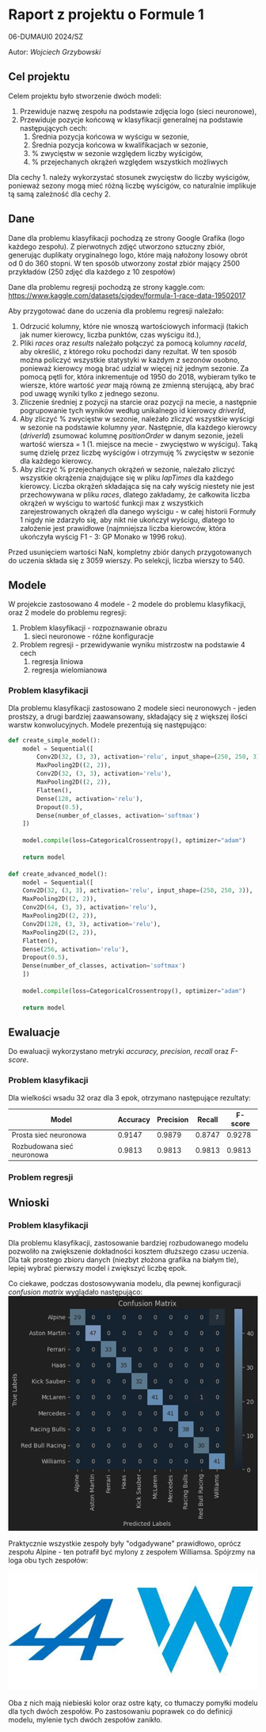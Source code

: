 # Raport z projektu o Formule 1

06-DUMAUI0 2024/SZ

Autor: *Wojciech Grzybowski*

## Cel projektu
Celem projektu było stworzenie dwóch modeli:

1. Przewiduje nazwę zespołu na podstawie zdjęcia logo (sieci neuronowe),
2. Przewiduje pozycje końcową w klasyfikacji generalnej na podstawie następujących cech:
	1. Średnia pozycja końcowa w wyścigu w sezonie,
	2. Średnia pozycja końcowa w kwalifikacjach w sezonie,
	3. % zwycięstw w sezonie względem liczby wyścigów,
	4. % przejechanych okrążeń względem wszystkich możliwych

Dla cechy 1. należy wykorzystać stosunek zwycięstw do liczby wyścigów, ponieważ sezony mogą mieć różną liczbę wyścigów, co naturalnie implikuje tą samą zależność dla cechy 2.

## Dane
Dane dla problemu klasyfikacji pochodzą ze strony Google Grafika (logo każdego zespołu). Z pierwotnych zdjęć utworzono sztuczny zbiór, generując duplikaty oryginalnego logo, które mają nałożony losowy obrót od 0 do 360 stopni. W ten sposób utworzony został zbiór mający 2500 przykładów (250 zdjęć dla każdego z 10 zespołów)

Dane dla problemu regresji pochodzą ze strony kaggle.com: https://www.kaggle.com/datasets/cjgdev/formula-1-race-data-19502017

Aby przygotować dane do uczenia dla problemu regresji należało:
1. Odrzucić kolumny, które nie wnoszą wartościowych informacji (takich jak numer kierowcy, liczba punktów, czas wyścigu itd.),
2. Pliki *races* oraz *results* należało połączyć za pomocą kolumny *raceId*, aby określić, z którego roku pochodzi dany rezultat. W ten sposób można policzyć wszystkie statystyki w każdym z sezonów osobno, ponieważ kierowcy mogą brać udział w więcej niż jednym sezonie. Za pomocą pętli for, która inkrementuje od 1950 do 2018, wybieram tylko te wiersze, które wartość *year* mają równą ze zmienną sterującą, aby brać pod uwagę wyniki tylko z jednego sezonu.
3. Zliczenie średniej z pozycji na starcie oraz pozycji na mecie, a następnie pogrupowanie tych wyników według unikalnego id kierowcy *driverId*,
6. Aby zliczyć % zwycięstw w sezonie, należało zliczyć wszystkie wyścigi w sezonie na podstawie kolumny *year*. Następnie, dla każdego kierowcy (*driverId*) zsumować kolumnę *positionOrder* w danym sezonie, jeżeli wartość wiersza = 1 (1. miejsce na mecie - zwycięstwo w wyścigu). Taką sumę dzielę przez liczbę wyścigów i otrzymuję % zwycięstw w sezonie dla każdego kierowcy.
7. Aby zliczyć % przejechanych okrążeń w sezonie, należało zliczyć wszystkie okrążenia znajdujące się w pliku *lapTimes* dla każdego kierowcy. Liczba okrążeń składająca się na cały wyścig niestety nie jest przechowywana w pliku *races*, dlatego zakładamy, że całkowita liczba okrążeń w wyścigu to wartość funkcji max z wszystkich zarejestrowanych okrążeń dla danego wyścigu - w całej historii Formuły 1 nigdy nie zdarzyło się, aby nikt nie ukończył wyścigu, dlatego to założenie jest prawidłowe (najmniejsza liczba kierowców, która ukończyła wyścig F1 - 3: GP Monako w 1996 roku).

Przed usunięciem wartości NaN, kompletny zbiór danych przygotowanych do uczenia składa się z 3059 wierszy. Po selekcji, liczba wierszy to 540.

## Modele
W projekcie zastosowano 4 modele - 2 modele do problemu klasyfikacji, oraz 2 modele do problemu regresji:
1. Problem klasyfikacji - rozpoznawanie obrazu
	1. sieci neuronowe - różne konfiguracje
2. Problem regresji - przewidywanie wyniku mistrzostw na podstawie 4 cech
	1. regresja liniowa
	2. regresja wielomianowa

### Problem klasyfikacji

Dla problemu klasyfikacji zastosowano 2 modele sieci neuronowych - jeden prostszy, a drugi bardziej zaawansowany, składający się z większej ilości warstw konwolucyjnych. Modele prezentują się następująco:

```python
def create_simple_model():  
    model = Sequential([  
        Conv2D(32, (3, 3), activation='relu', input_shape=(250, 250, 3)),  
        MaxPooling2D((2, 2)),  
        Conv2D(32, (3, 3), activation='relu'),  
        MaxPooling2D((2, 2)),  
        Flatten(),  
        Dense(128, activation='relu'),  
        Dropout(0.5),  
        Dense(number_of_classes, activation='softmax')
    ])  
      
    model.compile(loss=CategoricalCrossentropy(), optimizer="adam")
      
    return model  
  
def create_advanced_model():  
    model = Sequential([  
    Conv2D(32, (3, 3), activation='relu', input_shape=(250, 250, 3)),  
    MaxPooling2D((2, 2)),  
    Conv2D(64, (3, 3), activation='relu'),  
    MaxPooling2D((2, 2)),  
    Conv2D(128, (3, 3), activation='relu'),  
    MaxPooling2D((2, 2)),  
    Flatten(),  
    Dense(256, activation='relu'),  
    Dropout(0.5),  
    Dense(number_of_classes, activation='softmax')  
    ])  
      
    model.compile(loss=CategoricalCrossentropy(), optimizer="adam")
      
    return model
```

## Ewaluacje

Do ewaluacji wykorzystano metryki *accuracy, precision, recall* oraz *F-score*.

### Problem klasyfikacji

Dla wielkości wsadu 32 oraz dla 3 epok, otrzymano następujące rezultaty:

| **Model**                  | **Accuracy** | **Precision** | **Recall** | **F-score** |
| -------------------------- | ------------ | ------------- | ---------- | ----------- |
| Prosta sieć neuronowa      | 0.9147       | 0.9879        | 0.8747     | 0.9278      |
| Rozbudowana sieć neuronowa | 0.9813       | 0.9813        | 0.9813     | 0.9813      |

### Problem regresji

## Wnioski

### Problem klasyfikacji

Dla problemu klasyfikacji, zastosowanie bardziej rozbudowanego modelu pozwoliło na zwiększenie dokładności kosztem dłuższego czasu uczenia. Dla tak prostego zbioru danych (niezbyt złożona grafika na białym tle), lepiej wybrać pierwszy model i zwiększyć liczbę epok.

Co ciekawe, podczas dostosowywania modelu, dla pewnej konfiguracji _confusion matrix_ wyglądało następująco: ![confusion_matrix.png](confusion_matrix.png)

Praktycznie wszystkie zespoły były "odgadywane" prawidłowo, oprócz zespołu Alpine - ten potrafił być mylony z zespołem Williamsa. Spójrzmy na loga obu tych zespołów:

![alpine_williams.png](alpine_williams.png)

Oba z nich mają niebieski kolor oraz ostre kąty, co tłumaczy pomyłki modelu dla tych dwóch zespołów. Po zastosowaniu poprawek co do definicji modelu, mylenie tych dwóch zespołów zanikło.